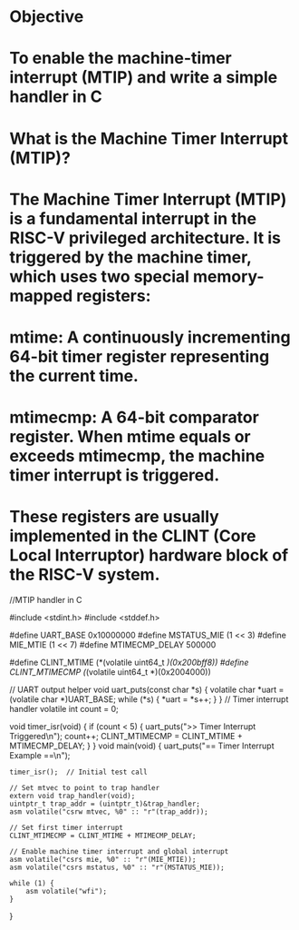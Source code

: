# Objective
# To enable the machine-timer interrupt (MTIP) and write a simple handler in C

# What is the Machine Timer Interrupt (MTIP)?
# The Machine Timer Interrupt (MTIP) is a fundamental interrupt in the RISC-V privileged architecture. It is triggered by the machine timer, which uses two special memory-mapped registers:

# mtime: A continuously incrementing 64-bit timer register representing the current time.
# mtimecmp: A 64-bit comparator register. When mtime equals or exceeds mtimecmp, the machine timer interrupt is triggered.
# These registers are usually implemented in the CLINT (Core Local Interruptor) hardware block of the RISC-V system. 

//MTIP handler in C

#include <stdint.h>
#include <stddef.h>

#define UART_BASE        0x10000000
#define MSTATUS_MIE      (1 << 3)
#define MIE_MTIE         (1 << 7)
#define MTIMECMP_DELAY   500000

#define CLINT_MTIME      (*(volatile uint64_t *)(0x200bff8))
#define CLINT_MTIMECMP   (*(volatile uint64_t *)(0x2004000))

// UART output helper
void uart_puts(const char *s) {
    volatile char *uart = (volatile char *)UART_BASE;
    while (*s) {
        *uart = *s++;
    }
}
// Timer interrupt handler
volatile int count = 0;

void timer_isr(void) {
    if (count < 5) {
        uart_puts(">> Timer Interrupt Triggered\n");
        count++;
        CLINT_MTIMECMP = CLINT_MTIME + MTIMECMP_DELAY;
    }
}
void main(void) {
    uart_puts("== Timer Interrupt Example ==\n");

    timer_isr();  // Initial test call

    // Set mtvec to point to trap handler
    extern void trap_handler(void);
    uintptr_t trap_addr = (uintptr_t)&trap_handler;
    asm volatile("csrw mtvec, %0" :: "r"(trap_addr));

    // Set first timer interrupt
    CLINT_MTIMECMP = CLINT_MTIME + MTIMECMP_DELAY;

    // Enable machine timer interrupt and global interrupt
    asm volatile("csrs mie, %0" :: "r"(MIE_MTIE));
    asm volatile("csrs mstatus, %0" :: "r"(MSTATUS_MIE));

    while (1) {
        asm volatile("wfi");
    }
}
